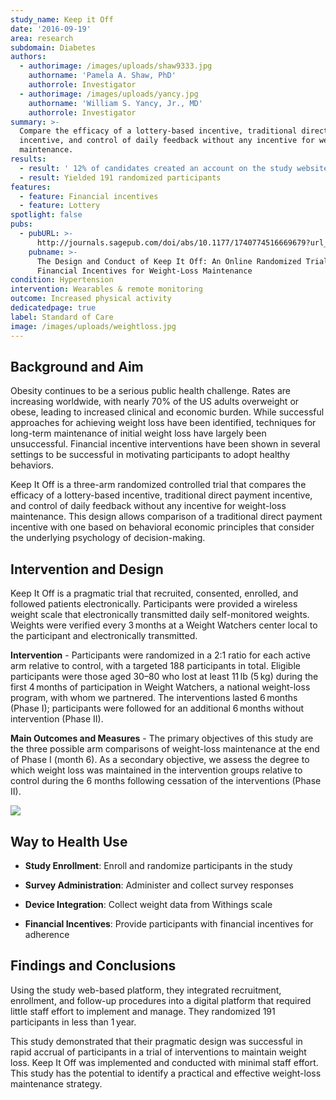 ```yaml
---
study_name: Keep it Off
date: '2016-09-19'
area: research
subdomain: Diabetes
authors:
  - authorimage: /images/uploads/shaw9333.jpg
    authorname: 'Pamela A. Shaw, PhD'
    authorrole: Investigator
  - authorimage: /images/uploads/yancy.jpg
    authorname: 'William S. Yancy, Jr., MD'
    authorrole: Investigator
summary: >-
  Compare the efficacy of a lottery-based incentive, traditional direct payment
  incentive, and control of daily feedback without any incentive for weight-loss
  maintenance.
results:
  - result: ' 12% of candidates created an account on the study website'
  - result: Yielded 191 randomized participants
features:
  - feature: Financial incentives
  - feature: Lottery
spotlight: false
pubs:
  - pubURL: >-
      http://journals.sagepub.com/doi/abs/10.1177/1740774516669679?url_ver=Z39.88-2003&rfr_id=ori%3Arid%3Acrossref.org&rfr_dat=cr_pub%3Dpubmed&
    pubname: >-
      The Design and Conduct of Keep It Off: An Online Randomized Trial of
      Financial Incentives for Weight-Loss Maintenance
condition: Hypertension
intervention: Wearables & remote monitoring
outcome: Increased physical activity
dedicatedpage: true
label: Standard of Care 
image: /images/uploads/weightloss.jpg
---
```

## Background and Aim

Obesity continues to be a serious public health challenge. Rates are increasing worldwide, with nearly 70% of the US adults overweight or obese, leading to increased clinical and economic burden. While successful approaches for achieving weight loss have been identified, techniques for long-term maintenance of initial weight loss have largely been unsuccessful. Financial incentive interventions have been shown in several settings to be successful in motivating participants to adopt healthy behaviors.

Keep It Off is a three-arm randomized controlled trial that compares the efficacy of a lottery-based incentive, traditional direct payment incentive, and control of daily feedback without any incentive for weight-loss maintenance. This design allows comparison of a traditional direct payment incentive with one based on behavioral economic principles that consider the underlying psychology of decision-making.

## Intervention and Design

Keep It Off is a pragmatic trial that recruited, consented, enrolled, and followed patients electronically. Participants were provided a wireless weight scale that electronically transmitted daily self-monitored weights. Weights were verified every 3 months at a Weight Watchers center local to the participant and electronically transmitted.

**Intervention** - Participants were randomized in a 2:1 ratio for each active arm relative to control, with a targeted 188 participants in total. Eligible participants were those aged 30–80 who lost at least 11 lb (5 kg) during the first 4 months of participation in Weight Watchers, a national weight-loss program, with whom we partnered. The interventions lasted 6 months (Phase I); participants were followed for an additional 6 months without intervention (Phase II). 

**Main Outcomes and Measures** - The primary objectives of this study are the three possible arm comparisons of weight-loss maintenance at the end of Phase I (month 6). As a secondary objective, we assess the degree to which weight loss was maintained in the intervention groups relative to control during the 6 months following cessation of the interventions (Phase II).

![](/images/uploads/screen-shot-2018-08-30-at-8.14.40-pm.png)

## Way to Health Use

- **Study Enrollment**: Enroll and randomize participants in the study

- **Survey Administration**: Administer and collect survey responses

- **Device Integration**: Collect weight data from Withings scale

- **Financial Incentives**: Provide participants with financial incentives for adherence

## Findings and Conclusions

Using the study web-based platform, they integrated recruitment, enrollment, and follow-up procedures into a digital platform that required little staff effort to implement and manage. They randomized 191 participants in less than 1 year. 

This study demonstrated that their pragmatic design was successful in rapid accrual of participants in a trial of interventions to maintain weight loss. Keep It Off was implemented and conducted with minimal staff effort. This study has the potential to identify a practical and effective weight-loss maintenance strategy.
